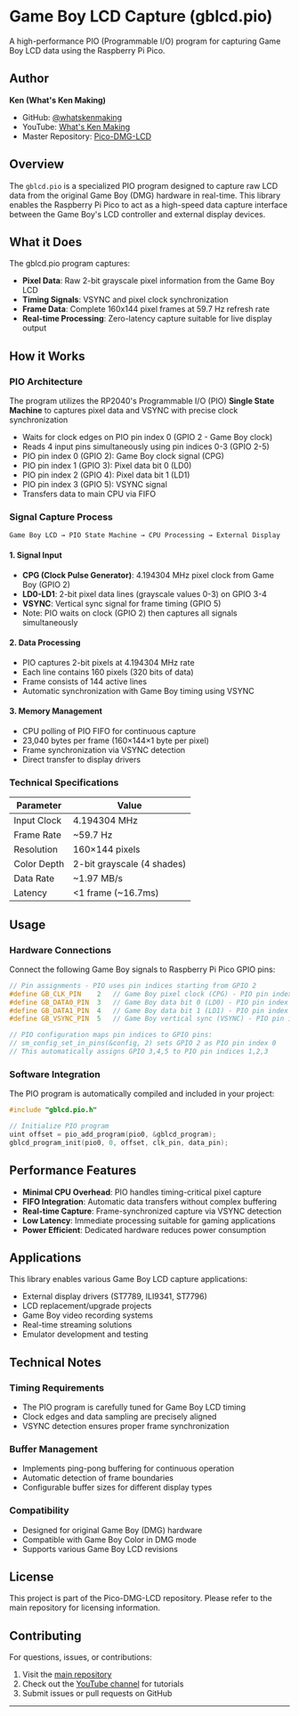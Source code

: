 # Game Boy LCD Capture (gblcd.pio)

A high-performance PIO (Programmable I/O) program for capturing Game Boy LCD data using the Raspberry Pi Pico.

## Author

**Ken (What's Ken Making)**
- GitHub: [@whatskenmaking](https://github.com/whatskenmaking)
- YouTube: [What's Ken Making](https://www.youtube.com/@whatskenmaking)
- Master Repository: [Pico-DMG-LCD](https://github.com/whatskenmaking/Pico-DMG-LCD)

## Overview

The `gblcd.pio` is a specialized PIO program designed to capture raw LCD data from the original Game Boy (DMG) hardware in real-time. This library enables the Raspberry Pi Pico to act as a high-speed data capture interface between the Game Boy's LCD controller and external display devices.

## What it Does

The gblcd.pio program captures:
- **Pixel Data**: Raw 2-bit grayscale pixel information from the Game Boy LCD
- **Timing Signals**: VSYNC and pixel clock synchronization
- **Frame Data**: Complete 160x144 pixel frames at 59.7 Hz refresh rate
- **Real-time Processing**: Zero-latency capture suitable for live display output

## How it Works

### PIO Architecture
The program utilizes the RP2040's Programmable I/O (PIO) **Single State Machine** to captures pixel data and VSYNC with precise clock synchronization
   - Waits for clock edges on PIO pin index 0 (GPIO 2 - Game Boy clock)
   - Reads 4 input pins simultaneously using pin indices 0-3 (GPIO 2-5)
   - PIO pin index 0 (GPIO 2): Game Boy clock signal (CPG)
   - PIO pin index 1 (GPIO 3): Pixel data bit 0 (LD0)
   - PIO pin index 2 (GPIO 4): Pixel data bit 1 (LD1)
   - PIO pin index 3 (GPIO 5): VSYNC signal
   - Transfers data to main CPU via FIFO

### Signal Capture Process

```
Game Boy LCD → PIO State Machine → CPU Processing → External Display
```

#### 1. Signal Input
- **CPG (Clock Pulse Generator)**: 4.194304 MHz pixel clock from Game Boy (GPIO 2)
- **LD0-LD1**: 2-bit pixel data lines (grayscale values 0-3) on GPIO 3-4
- **VSYNC**: Vertical sync signal for frame timing (GPIO 5)
- Note: PIO waits on clock (GPIO 2) then captures all signals simultaneously

#### 2. Data Processing
- PIO captures 2-bit pixels at 4.194304 MHz rate
- Each line contains 160 pixels (320 bits of data)
- Frame consists of 144 active lines
- Automatic synchronization with Game Boy timing using VSYNC

#### 3. Memory Management
- CPU polling of PIO FIFO for continuous capture
- 23,040 bytes per frame (160×144×1 byte per pixel)
- Frame synchronization via VSYNC detection
- Direct transfer to display drivers

### Technical Specifications

| Parameter | Value |
|-----------|-------|
| Input Clock | 4.194304 MHz |
| Frame Rate | ~59.7 Hz |
| Resolution | 160×144 pixels |
| Color Depth | 2-bit grayscale (4 shades) |
| Data Rate | ~1.97 MB/s |
| Latency | <1 frame (~16.7ms) |

## Usage

### Hardware Connections
Connect the following Game Boy signals to Raspberry Pi Pico GPIO pins:

```cpp
// Pin assignments - PIO uses pin indices starting from GPIO 2
#define GB_CLK_PIN    2   // Game Boy pixel clock (CPG) - PIO pin index 0
#define GB_DATA0_PIN  3   // Game Boy data bit 0 (LD0) - PIO pin index 1
#define GB_DATA1_PIN  4   // Game Boy data bit 1 (LD1) - PIO pin index 2  
#define GB_VSYNC_PIN  5   // Game Boy vertical sync (VSYNC) - PIO pin index 3

// PIO configuration maps pin indices to GPIO pins:
// sm_config_set_in_pins(&config, 2) sets GPIO 2 as PIO pin index 0
// This automatically assigns GPIO 3,4,5 to PIO pin indices 1,2,3
```

### Software Integration

The PIO program is automatically compiled and included in your project:

```cpp
#include "gblcd.pio.h"

// Initialize PIO program
uint offset = pio_add_program(pio0, &gblcd_program);
gblcd_program_init(pio0, 0, offset, clk_pin, data_pin);
```

## Performance Features

- **Minimal CPU Overhead**: PIO handles timing-critical pixel capture
- **FIFO Integration**: Automatic data transfers without complex buffering
- **Real-time Capture**: Frame-synchronized capture via VSYNC detection
- **Low Latency**: Immediate processing suitable for gaming applications
- **Power Efficient**: Dedicated hardware reduces power consumption

## Applications

This library enables various Game Boy LCD capture applications:
- External display drivers (ST7789, ILI9341, ST7796)
- LCD replacement/upgrade projects
- Game Boy video recording systems
- Real-time streaming solutions
- Emulator development and testing

## Technical Notes

### Timing Requirements
- The PIO program is carefully tuned for Game Boy LCD timing
- Clock edges and data sampling are precisely aligned
- VSYNC detection ensures proper frame synchronization

### Buffer Management
- Implements ping-pong buffering for continuous operation
- Automatic detection of frame boundaries
- Configurable buffer sizes for different display types

### Compatibility
- Designed for original Game Boy (DMG) hardware
- Compatible with Game Boy Color in DMG mode
- Supports various Game Boy LCD revisions

## License

This project is part of the Pico-DMG-LCD repository. Please refer to the main repository for licensing information.

## Contributing

For questions, issues, or contributions:
1. Visit the [main repository](https://github.com/whatskenmaking/Pico-DMG-LCD)
2. Check out the [YouTube channel](https://www.youtube.com/@whatskenmaking) for tutorials
3. Submit issues or pull requests on GitHub

---


